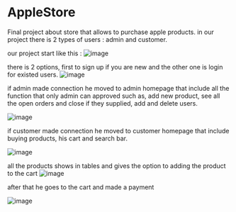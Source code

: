 # AppleStore
Final project about store that allows to purchase apple products.
in our project there is 2 types of users : admin and customer.

our project start like this : 
![image](https://user-images.githubusercontent.com/105583226/176666179-9b69c5c5-3af0-49eb-b74f-02dc7f3006da.png)

there is 2 options, first to sign up if you are new and the other one is login for existed users. 
![image](https://user-images.githubusercontent.com/105583226/176666525-b0f6ee31-fb9e-406b-bc1a-04b6e4e9d7c0.png)

if admin made connection he moved to admin homepage that include all the function that only admin can approved such as, add new product, see all the open orders and close if they supplied,
add  and delete users.

![image](https://user-images.githubusercontent.com/105583226/176666860-36d80377-12cc-44a7-9459-1f2cf9d5125f.png)

if customer made connection he moved to customer homepage that include buying products, his cart and search bar.

![image](https://user-images.githubusercontent.com/105583226/176667498-b39b81d8-928a-40cb-bc90-3f027e7b7011.png)

all the products shows in tables and gives the option to adding the product to the cart 
![image](https://user-images.githubusercontent.com/105583226/176667652-98183cd4-dfb0-4d1c-acf1-98c8c1e99deb.png)

after that he goes to the cart and made a payment 

![image](https://user-images.githubusercontent.com/105583226/176668742-a7228e3c-e3de-4f04-9725-62e3cf6ab805.png)




